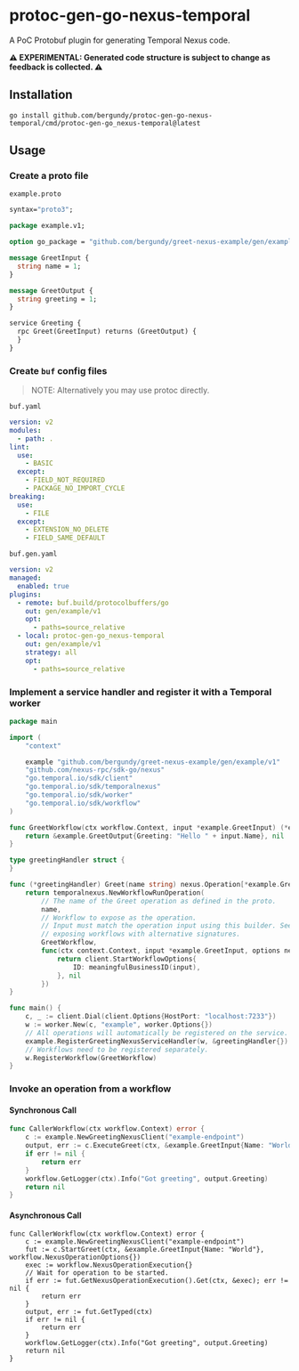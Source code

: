 # protoc-gen-go-nexus-temporal

A PoC Protobuf plugin for generating Temporal Nexus code.

**⚠️ EXPERIMENTAL: Generated code structure is subject to change as feedback is collected. ⚠️**

## Installation

```
go install github.com/bergundy/protoc-gen-go-nexus-temporal/cmd/protoc-gen-go_nexus-temporal@latest
```

## Usage

### Create a proto file

`example.proto`

```protobuf
syntax="proto3";

package example.v1;

option go_package = "github.com/bergundy/greet-nexus-example/gen/example/v1;example";

message GreetInput {
  string name = 1;
}

message GreetOutput {
  string greeting = 1;
}

service Greeting {
  rpc Greet(GreetInput) returns (GreetOutput) {
  }
}
```

### Create `buf` config files

> NOTE: Alternatively you may use protoc directly.

`buf.yaml`

```yaml
version: v2
modules:
  - path: .
lint:
  use:
    - BASIC
  except:
    - FIELD_NOT_REQUIRED
    - PACKAGE_NO_IMPORT_CYCLE
breaking:
  use:
    - FILE
  except:
    - EXTENSION_NO_DELETE
    - FIELD_SAME_DEFAULT
```

`buf.gen.yaml`

```yaml
version: v2
managed:
  enabled: true
plugins:
  - remote: buf.build/protocolbuffers/go
    out: gen/example/v1
    opt:
      - paths=source_relative
  - local: protoc-gen-go_nexus-temporal
    out: gen/example/v1
    strategy: all
    opt:
      - paths=source_relative
```

### Implement a service handler and register it with a Temporal worker

```go
package main

import (
	"context"

	example "github.com/bergundy/greet-nexus-example/gen/example/v1"
	"github.com/nexus-rpc/sdk-go/nexus"
	"go.temporal.io/sdk/client"
	"go.temporal.io/sdk/temporalnexus"
	"go.temporal.io/sdk/worker"
	"go.temporal.io/sdk/workflow"
)

func GreetWorkflow(ctx workflow.Context, input *example.GreetInput) (*example.GreetOutput, error) {
	return &example.GreetOutput{Greeting: "Hello " + input.Name}, nil
}

type greetingHandler struct {
}

func (*greetingHandler) Greet(name string) nexus.Operation[*example.GreetInput, *example.GreetOutput] {
	return temporalnexus.NewWorkflowRunOperation(
		// The name of the Greet operation as defined in the proto.
		name,
        // Workflow to expose as the operation.
        // Input must match the operation input using this builder. See `NewWorkflowRunOperationWithOptions` for
        // exposing workflows with alternative signatures.
		GreetWorkflow,
		func(ctx context.Context, input *example.GreetInput, options nexus.StartOperationOptions) (client.StartWorkflowOptions, error) {
			return client.StartWorkflowOptions{
				ID: meaningfulBusinessID(input),
			}, nil
		})
}

func main() {
	c, _ := client.Dial(client.Options{HostPort: "localhost:7233"})
	w := worker.New(c, "example", worker.Options{})
    // All operations will automatically be registered on the service.
	example.RegisterGreetingNexusServiceHandler(w, &greetingHandler{})
    // Workflows need to be registered separately.
	w.RegisterWorkflow(GreetWorkflow)
}
```

### Invoke an operation from a workflow

#### Synchronous Call

```go
func CallerWorkflow(ctx workflow.Context) error {
	c := example.NewGreetingNexusClient("example-endpoint")
	output, err := c.ExecuteGreet(ctx, &example.GreetInput{Name: "World"}, workflow.NexusOperationOptions{})
	if err != nil {
		return err
	}
	workflow.GetLogger(ctx).Info("Got greeting", output.Greeting)
	return nil
}
```

#### Asynchronous Call

```
func CallerWorkflow(ctx workflow.Context) error {
	c := example.NewGreetingNexusClient("example-endpoint")
	fut := c.StartGreet(ctx, &example.GreetInput{Name: "World"}, workflow.NexusOperationOptions{})
	exec := workflow.NexusOperationExecution{}
	// Wait for operation to be started.
	if err := fut.GetNexusOperationExecution().Get(ctx, &exec); err != nil {
		return err
	}
	output, err := fut.GetTyped(ctx)
	if err != nil {
		return err
	}
	workflow.GetLogger(ctx).Info("Got greeting", output.Greeting)
	return nil
}
```
